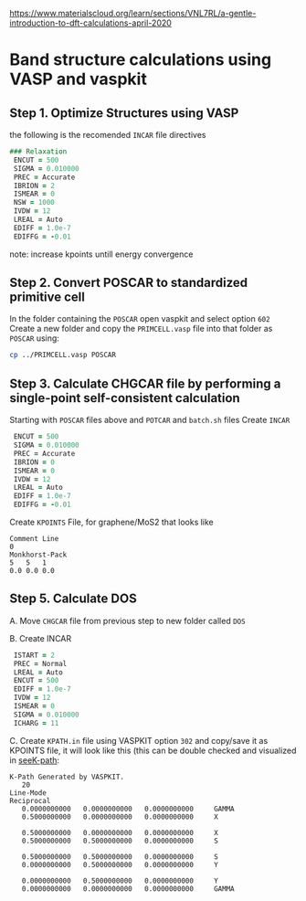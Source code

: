 https://www.materialscloud.org/learn/sections/VNL7RL/a-gentle-introduction-to-dft-calculations-april-2020

# Band structure calculations using VASP and vaspkit

## Step 1. Optimize Structures using VASP
the following is the recomended `INCAR` file directives
```fortran
### Relaxation 
 ENCUT = 500
 SIGMA = 0.010000
 PREC = Accurate
 IBRION = 2
 ISMEAR = 0
 NSW = 1000
 IVDW = 12                             
 LREAL = Auto
 EDIFF = 1.0e-7
 EDIFFG = -0.01
```

note: increase kpoints untill energy convergence

## Step 2. Convert POSCAR to standardized primitive cell

In the folder containing the `POSCAR` open vaspkit and select option `602`
Create a new folder and copy the `PRIMCELL.vasp` file into that folder as `POSCAR` using:
```bash
cp ../PRIMCELL.vasp POSCAR
```

## Step 3. Calculate CHGCAR file by performing a single-point self-consistent calculation

Starting with `POSCAR` files above and `POTCAR` and `batch.sh` files
Create `INCAR`

```fortran
 ENCUT = 500
 SIGMA = 0.010000
 PREC = Accurate
 IBRION = 0
 ISMEAR = 0
 IVDW = 12                             
 LREAL = Auto
 EDIFF = 1.0e-7
 EDIFFG = -0.01
```

Create `KPOINTS` File, for graphene/MoS2 that looks like

```plaintext
Comment Line
0
Monkhorst-Pack
5	5	1
0.0	0.0	0.0
```

## Step 5. Calculate DOS

A. Move `CHGCAR` file from previous step to new folder called `DOS`

B. Create INCAR

```fortran
 ISTART = 2
 PREC = Normal
 LREAL = Auto
 ENCUT = 500
 EDIFF = 1.0e-7
 IVDW = 12    
 ISMEAR = 0
 SIGMA = 0.010000
 ICHARG = 11
```

C. Create `KPATH.in` file  using VASPKIT option `302` and copy/save it as KPOINTS file, it will look like this (this can be double checked and visualized in [seeK-path](https://www.materialscloud.org/work/tools/seekpath):

```plaintext
K-Path Generated by VASPKIT.
   20
Line-Mode
Reciprocal
   0.0000000000   0.0000000000   0.0000000000     GAMMA          
   0.5000000000   0.0000000000   0.0000000000     X              
 
   0.5000000000   0.0000000000   0.0000000000     X              
   0.5000000000   0.5000000000   0.0000000000     S              
 
   0.5000000000   0.5000000000   0.0000000000     S              
   0.0000000000   0.5000000000   0.0000000000     Y              
 
   0.0000000000   0.5000000000   0.0000000000     Y              
   0.0000000000   0.0000000000   0.0000000000     GAMMA    
```

